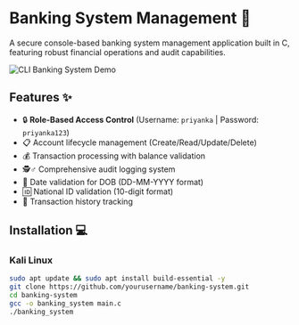 # Banking System Management 🔐

A secure console-based banking system management application built in C, featuring robust financial operations and audit capabilities.

![CLI Banking System Demo](https://via.placeholder.com/800x400.png?text=CLI+Banking+System+Demo) <!-- Add actual screenshot -->

## Features ✨

- 🔒 **Role-Based Access Control** (Username: `priyanka` | Password: `priyanka123`)
- 📋 Account lifecycle management (Create/Read/Update/Delete)
- 💰 Transaction processing with balance validation
- 🕵️♂️ Comprehensive audit logging system
- 📆 Date validation for DOB (DD-MM-YYYY format)
- 🆔 National ID validation (10-digit format)
- 📜 Transaction history tracking

## Installation 💻

### Kali Linux
```bash
sudo apt update && sudo apt install build-essential -y
git clone https://github.com/yourusername/banking-system.git
cd banking-system
gcc -o banking_system main.c
./banking_system
